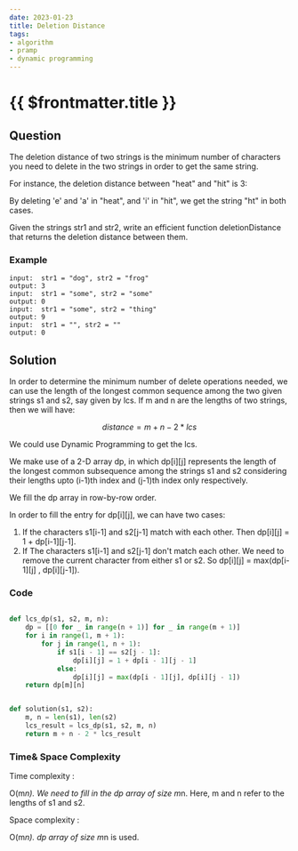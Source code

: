```yaml
---
date: 2023-01-23
title: Deletion Distance
tags:
- algorithm
- pramp 
- dynamic programming
---
```

# {{ $frontmatter.title }}

## Question

The deletion distance of two strings is the minimum number of characters you need to delete in the two strings in order to get the same string.

For instance, the deletion distance between "heat" and "hit" is 3:

By deleting 'e' and 'a' in "heat", and 'i' in "hit", we get the string "ht" in both cases.

Given the strings str1 and str2, write an efficient function deletionDistance that returns the deletion distance between them.




### Example
```
input:  str1 = "dog", str2 = "frog"
output: 3
input:  str1 = "some", str2 = "some"
output: 0
input:  str1 = "some", str2 = "thing"
output: 9
input:  str1 = "", str2 = ""
output: 0

```

## Solution 

In order to determine the minimum number of delete operations needed, we can use the length of the longest common sequence among the two given strings s1 and s2, say given by lcs. 
If m and n are the lengths of two strings, then we will have:

$$ distance = m + n - 2 * lcs $$

We could use Dynamic Programming to get the lcs.

We make use of a 2-D array dp, in which dp[i][j] represents the length of the longest common subsequence among the strings s1 and s2 considering their lengths upto (i-1)th index and (j-1)th index only respectively.

We fill the dp array in row-by-row order.

In order to fill the entry for dp[i][j], we can have two cases:

1. If the characters s1[i-1] and s2[j-1] match with each other. Then dp[i][j] = 1 + dp[i-1][j-1].
2. If The characters s1[i-1] and s2[j-1] don't match each other. We need to remove the current character from either s1 or s2. So dp[i][j] = max(dp[i-1][j] , dp[i][j-1]).
 



### Code
```python

def lcs_dp(s1, s2, m, n):
    dp = [[0 for _ in range(n + 1)] for _ in range(m + 1)]
    for i in range(1, m + 1):
        for j in range(1, n + 1):
            if s1[i - 1] == s2[j - 1]:
                dp[i][j] = 1 + dp[i - 1][j - 1]
            else:
                dp[i][j] = max(dp[i - 1][j], dp[i][j - 1])
    return dp[m][n]


def solution(s1, s2):
    m, n = len(s1), len(s2)
    lcs_result = lcs_dp(s1, s2, m, n)
    return m + n - 2 * lcs_result

```

### Time& Space Complexity

Time complexity : 

O(m*n). We need to fill in the dp array of size m*n. Here, m and n refer to the lengths of s1 and s2.

Space complexity : 

O(m*n). dp array of size m*n is used.
















